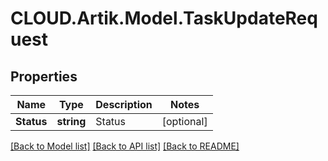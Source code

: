 # CLOUD.Artik.Model.TaskUpdateRequest
## Properties

Name | Type | Description | Notes
------------ | ------------- | ------------- | -------------
**Status** | **string** | Status | [optional] 

[[Back to Model list]](../README.md#documentation-for-models) [[Back to API list]](../README.md#documentation-for-api-endpoints) [[Back to README]](../README.md)

